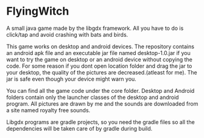 # FlyingWitch 
A small java game made by the libgdx framework. All you have to do is click/tap and avoid crashing with bats and birds.

This game works on desktop and android devices. The repository contains an android apk file and an executable jar file named desktop-1.0.jar if you want to try the game on desktop or an android device without copying the code. For some reason if you dont open location folder and drag the jar to your desktop, the quality of the pictures are decreased.(atleast for me). The jar is safe even though your device might warn you.

You can find all the game code under the core folder. Desktop and Android folders contain only the
launcher classes of the desktop and android program. All pictures are drawn by me and the sounds are downloaded from a site named royalty
free sounds.

Libgdx programs are gradle projects, so you need the gradle files so all the dependencies will be taken care of by gradle during build.
